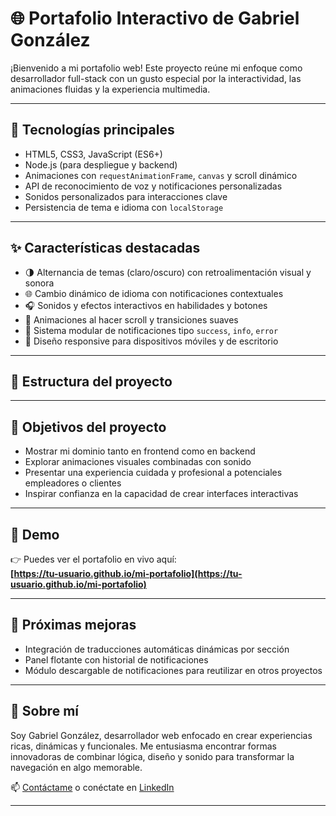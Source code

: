 # 🌐 Portafolio Interactivo de Gabriel González

¡Bienvenido a mi portafolio web! Este proyecto reúne mi enfoque como desarrollador full-stack con un gusto especial por la interactividad, las animaciones fluidas y la experiencia multimedia.

---

## 🚀 Tecnologías principales

- HTML5, CSS3, JavaScript (ES6+)
- Node.js (para despliegue y backend)
- Animaciones con `requestAnimationFrame`, `canvas` y scroll dinámico
- API de reconocimiento de voz y notificaciones personalizadas
- Sonidos personalizados para interacciones clave
- Persistencia de tema e idioma con `localStorage`

---

## ✨ Características destacadas

- 🌗 Alternancia de temas (claro/oscuro) con retroalimentación visual y sonora
- 🌐 Cambio dinámico de idioma con notificaciones contextuales
- 🎧 Sonidos y efectos interactivos en habilidades y botones
- 🎯 Animaciones al hacer scroll y transiciones suaves
- 💬 Sistema modular de notificaciones tipo `success`, `info`, `error`
- 📱 Diseño responsive para dispositivos móviles y de escritorio

---

## 📂 Estructura del proyecto


---

## 🧠 Objetivos del proyecto

- Mostrar mi dominio tanto en frontend como en backend
- Explorar animaciones visuales combinadas con sonido
- Presentar una experiencia cuidada y profesional a potenciales empleadores o clientes
- Inspirar confianza en la capacidad de crear interfaces interactivas

---

## 🔗 Demo

👉 Puedes ver el portafolio en vivo aquí:  
**[https://tu-usuario.github.io/mi-portafolio](https://tu-usuario.github.io/mi-portafolio)**

---

## 📌 Próximas mejoras

- Integración de traducciones automáticas dinámicas por sección
- Panel flotante con historial de notificaciones
- Módulo descargable de notificaciones para reutilizar en otros proyectos

---

## 🧔 Sobre mí

Soy Gabriel González, desarrollador web enfocado en crear experiencias ricas, dinámicas y funcionales. Me entusiasma encontrar formas innovadoras de combinar lógica, diseño y sonido para transformar la navegación en algo memorable.

📫 [Contáctame](mailto:gabriel@example.com) o conéctate en [LinkedIn](https://linkedin.com/in/tu-usuario)

---

